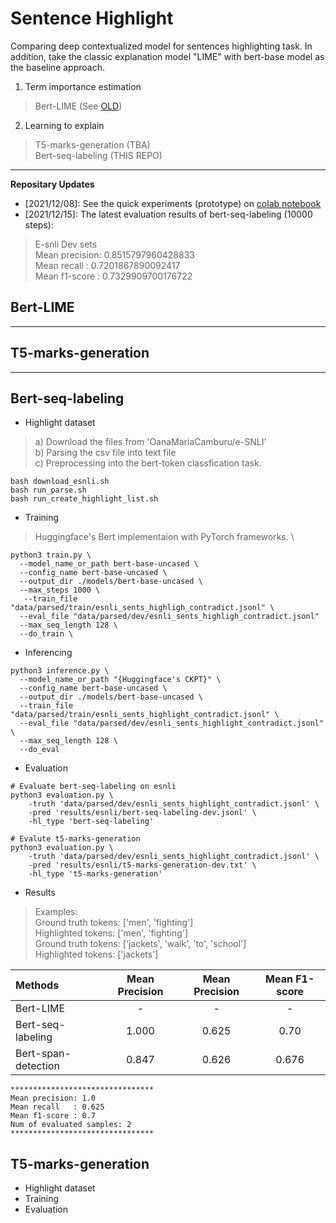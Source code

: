# Sentence Highlight
Comparing deep contextualized model for sentences highlighting task. 
In addition, take the classic explanation model "LIME" with bert-base model as the baseline approach.

1. Term importance estimation
> Bert-LIME (See [OLD](https://github.com/DylanJoo/temp/tree/main/lime))
2. Learning to explain
> T5-marks-generation (TBA) \
> Bert-seq-labeling (THIS REPO)
<hr/>

**Repositary Updates**
- [2021/12/08]: See the quick experiments (prototype) on [colab notebook](https://colab.research.google.com/drive/14DxpHoSV7hL1YgrPPdVNIbp1aHeSKHgc?usp=sharing)
- [2021/12/15]: The latest evaluation results of bert-seq-labeling (10000 steps): 
> E-snli Dev sets \
> Mean precision: 0.8515797960428833            
> Mean recall   : 0.7201867890092417            
> Mean f1-score : 0.7329909700176722 

## Bert-LIME
<hr/>

## T5-marks-generation
<hr/>

## Bert-seq-labeling
- Highlight dataset
> a) Download the files from 'OanaMariaCamburu/e-SNLI'\
> b) Parsing the csv file into text file\
> c) Preprocessing into the bert-token classfication task.
```
bash download_esnli.sh
bash run_parse.sh
bash run_create_highlight_list.sh
```
- Training
> Huggingface's Bert implementaion with PyTorch frameworks. \
```
python3 train.py \
  --model_name_or_path bert-base-uncased \
  --config_name bert-base-uncased \
  --output_dir ./models/bert-base-uncased \
  --max_steps 1000 \
   --train_file "data/parsed/train/esnli_sents_highligh_contradict.jsonl" \
  --eval_file "data/parsed/dev/esnli_sents_highligh_contradict.jsonl"
  --max_seq_length 128 \
  --do_train \
```
- Inferencing
```
python3 inference.py \
  --model_name_or_path "{Huggingface's CKPT}" \
  --config_name bert-base-uncased \
  --output_dir ./models/bert-base-uncased \
  --train_file "data/parsed/train/esnli_sents_highlight_contradict.jsonl" \
  --eval_file "data/parsed/dev/esnli_sents_highlight_contradict.jsonl" \
  --max_seq_length 128 \
  --do_eval 
```
- Evaluation
```
# Evaluate bert-seq-labeling on esnli
python3 evaluation.py \
    -truth 'data/parsed/dev/esnli_sents_highlight_contradict.jsonl' \
    -pred 'results/esnli/bert-seq-labeling-dev.jsonl' \
    -hl_type 'bert-seq-labeling'

# Evalute t5-marks-generation
python3 evaluation.py \
    -truth 'data/parsed/dev/esnli_sents_highlight_contradict.jsonl' \
    -pred 'results/esnli/t5-marks-generation-dev.txt' \
    -hl_type 't5-marks-generation'
```
- Results 
> Examples: \
> Ground truth tokens: ['men', 'fighting']              
> Highlighted tokens: ['men', 'fighting'] \
> Ground truth tokens: ['jackets', 'walk', 'to', 'school']               
> Highlighted tokens: ['jackets']

Methods | Mean Precision | Mean Precision | Mean F1-score
:------- |:--------------:|:--------------:|:-------------:
Bert-LIME           | -     | -     | -
Bert-seq-labeling   | 1.000 | 0.625 | 0.70
Bert-span-detection | 0.847 | 0.626 | 0.676


```
********************************            
Mean precision: 1.0              
Mean recall   : 0.625            
Mean f1-score : 0.7              
Num of evaluated samples: 2            
********************************
```

## T5-marks-generation
- Highlight dataset
- Training
- Evaluation
